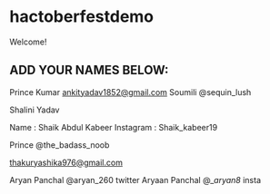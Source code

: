 # hactoberfestdemo
Welcome! 
## ADD YOUR NAMES BELOW:
Prince Kumar
ankityadav1852@gmail.com
Soumili @sequin_lush

Shalini Yadav


Name : Shaik Abdul Kabeer
Instagram : Shaik_kabeer19


Prince @the_badass_noob


thakuryashika976@gmail.com

Aryan Panchal @aryan_260  twitter
Aryaan Panchal @__aryan8_ insta
